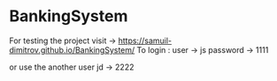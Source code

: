 # BankingSystem

For testing the project visit -> https://samuil-dimitrov.github.io/BankingSystem/
To login :
user -> js
password -> 1111

or use the another user jd -> 2222
